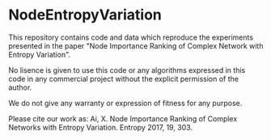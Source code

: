 # NodeEntropyVariation

This repository contains code and data which reproduce the experiments presented in the paper "Node Importance Ranking of Complex Network with Entropy Variation".

No lisence is given to use this code or any algorithms expressed in this code in any commercial project without the explicit permission of the author. 

We do not give any warranty or expression of fitness for any purpose.

Please cite our work as:
Ai, X.	Node Importance Ranking of Complex Networks with Entropy Variation. Entropy 2017, 19, 303.
